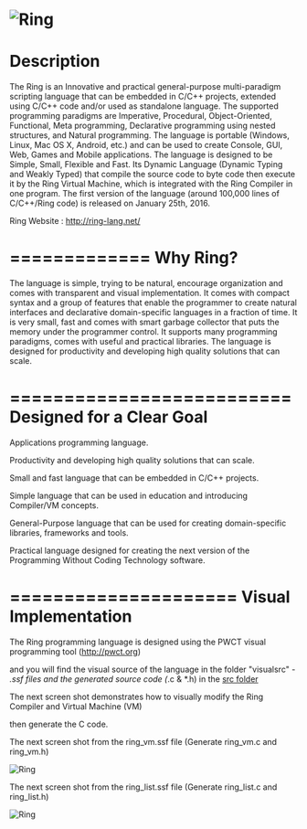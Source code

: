 ![Ring](http://ring-lang.sourceforge.net/thering.jpg)
=============
Description
=============

The Ring is an Innovative and practical general-purpose multi-paradigm scripting language that
can be embedded in C/C++ projects, extended using C/C++ code and/or used as standalone language.
The supported programming paradigms are Imperative, Procedural, Object-Oriented, Functional,
Meta programming, Declarative programming using nested structures, and Natural programming.
The language is portable (Windows, Linux, Mac OS X, Android, etc.) and can be used to create
Console, GUI, Web, Games and Mobile applications. 
The language is designed to be Simple, Small, Flexible and Fast. 
Its Dynamic Language (Dynamic Typing and Weakly Typed) that compile the source code to
byte code then execute it by the Ring Virtual Machine, which is integrated with the
Ring Compiler in one program. 
The first version of the language (around 100,000 lines of C/C++/Ring code) is released on
January 25th, 2016.

Ring Website : http://ring-lang.net/

=============
Why Ring?
=============

The language is simple, trying to be natural, encourage organization and comes with 
transparent and visual implementation. It comes with compact syntax and a group of features that
enable the programmer to create natural interfaces and declarative domain-specific 
languages in a fraction of time. It is very small, fast and comes with smart garbage
collector that puts the memory under the programmer control. It supports many 
programming paradigms, comes with useful and practical libraries. The language is
designed for productivity and developing high quality solutions that can scale.

==========================
Designed for a Clear Goal
==========================

Applications programming language.

Productivity and developing high quality solutions that can scale.

Small and fast language that can be embedded in C/C++ projects.

Simple language that can be used in education and introducing Compiler/VM concepts.

General-Purpose language that can be used for creating domain-specific libraries, frameworks and tools.

Practical language designed for creating the next version of the Programming Without Coding Technology software.

=====================
Visual Implementation
=====================

The Ring programming language is designed using the PWCT visual programming tool (http://pwct.org)

and you will find the visual source of the language in the folder "visualsrc" - *.ssf files and 
the generated source code (*.c & *.h) in the [src folder](https://github.com/ring-lang/ring/tree/master/src)

The next screen shot demonstrates how to visually modify the Ring Compiler and Virtual Machine (VM)

then generate the C code.

The next screen shot from the ring_vm.ssf file (Generate ring_vm.c and ring_vm.h)

![Ring](http://ring-lang.sourceforge.net/ringvisualsrc1.jpg)

The next screen shot from the ring_list.ssf file (Generate ring_list.c and ring_list.h)

![Ring](http://ring-lang.sourceforge.net/ringvisualsrc2.jpg)


 